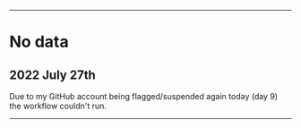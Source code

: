
***

# No data

## 2022 July 27th

Due to my GitHub account being flagged/suspended again today (day 9) the workflow couldn't run.

***
